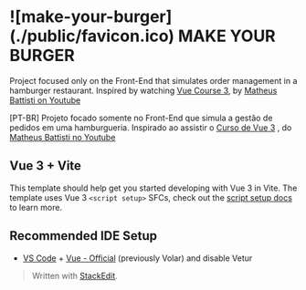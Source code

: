 
# ![make-your-burger] (./public/favicon.ico) MAKE YOUR BURGER

Project focused only on the Front-End that simulates order management in a hamburger restaurant.
Inspired by watching [Vue Course 3](https://www.youtube.com/watch?v=wsAQQioPIJs&list=PLnDvRpP8BnezDglaAvtWgQXzsOmXUuRHL), by [Matheus Battisti on Youtube](https://www.youtube.com/@MatheusBattisti )

[PT-BR] Projeto focado somente no Front-End que simula a gestão de pedidos em uma hamburgueria.
Inspirado ao assistir o [Curso de Vue 3](https://www.youtube.com/watch?v=wsAQQioPIJs&list=PLnDvRpP8BnezDglaAvtWgQXzsOmXUuRHL) , do [Matheus Battisti no Youtube](https://www.youtube.com/@MatheusBattisti)

## Vue 3 + Vite

  

This template should help get you started developing with Vue 3 in Vite. The template uses Vue 3 `<script setup>` SFCs, check out the [script setup docs](https://v3.vuejs.org/api/sfc-script-setup.html#sfc-script-setup) to learn more.

  

## Recommended IDE Setup

  

-  [VS Code](https://code.visualstudio.com/) + [Vue - Official](https://marketplace.visualstudio.com/items?itemName=Vue.volar) (previously Volar) and disable Vetur

> Written with [StackEdit](https://stackedit.io/).